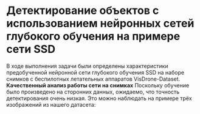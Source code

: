 # Детектирование объектов с использованием нейронных сетей глубокого обучения на примере сети SSD
В ходе выполнения задачи были определены характеристики предобученной нейронной сети глубокого обучения SSD на наборе снимков с беспилотных летательных аппаратов VisDrone-Dataset.
**Качественный анализ работы сети на снимках**
Поскольку обучение было произведено на сторонних данных, ожидаемо, что точность детектирования очень низкая. Это можно наблюдать на примере трёх изображений из нашего датасета:

